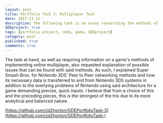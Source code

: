 ```yaml
---
layout: post
title: Portfolio Task 3, Multiplayer Tech
date: 2017-11-11
description: The following task is an essay researching the methods of a selected game's online functionality, complete with annotated diagrams aiding explanations of features used to improve the game's online experience.
GDEproject: true
tags: [portfolio project, code, game, GDEproject]
category: post
published: true
comments: true
---
```

The task at hand, as well as requiring information on a game's methods of implementing online multiplayer, also requested explanation of possible issues that can be found with said methods. As such, I explained Super Smash Bros. for Nintendo 3DS' Peer to Peer networking methods and how its necessary data is transferred to and from Nintendo 3DS systems in addition to the overlying problems of Nintendo using said architecture for a game demanding precise, quick inputs. I believe that from a choice of this and the preceding pieces, this is the strongest of the trio due to its more analytical and balanced nature.

[https://github.com/zd2horton/GDEPortfolioTask-3](https://github.com/zd2horton/GDEPortfolioTask-)
